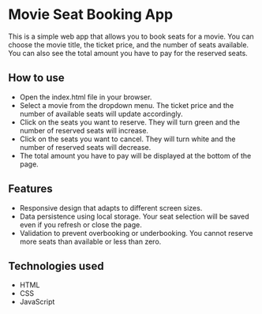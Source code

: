 # Movie Seat Booking App

This is a simple web app that allows you to book seats for a movie. You can choose the movie title, the ticket price, and the number of seats available. You can also see the total amount you have to pay for the reserved seats.

## How to use

- Open the index.html file in your browser.
- Select a movie from the dropdown menu. The ticket price and the number of available seats will update accordingly.
- Click on the seats you want to reserve. They will turn green and the number of reserved seats will increase.
- Click on the seats you want to cancel. They will turn white and the number of reserved seats will decrease.
- The total amount you have to pay will be displayed at the bottom of the page.

## Features

- Responsive design that adapts to different screen sizes.
- Data persistence using local storage. Your seat selection will be saved even if you refresh or close the page.
- Validation to prevent overbooking or underbooking. You cannot reserve more seats than available or less than zero.

## Technologies used

- HTML
- CSS
- JavaScript
